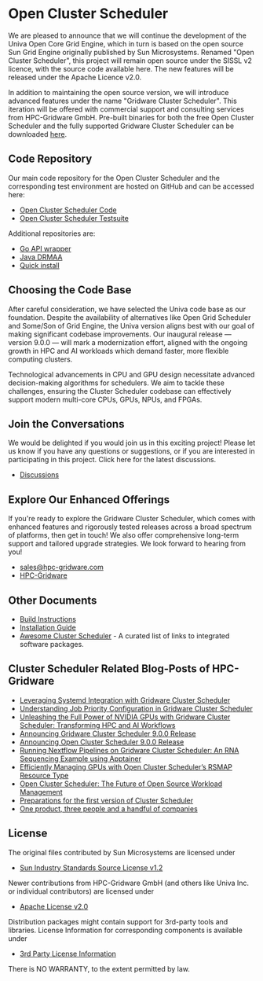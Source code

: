 # Open Cluster Scheduler

We are pleased to announce that we will continue the development of the Univa Open Core Grid Engine, which in
turn is based on the open source Sun Grid Engine originally published by Sun Microsystems. Renamed
"Open Cluster Scheduler", this project will remain open source under the SISSL v2 licence, with the source code
available here. The new features will be released under the Apache Licence v2.0.

In addition to maintaining the open source version, we will introduce advanced features under the name "Gridware Cluster Scheduler".
This iteration will be offered with commercial support and consulting services from HPC-Gridware GmbH. Pre-built binaries for
both the free Open Cluster Scheduler and the fully supported Gridware Cluster Scheduler can be downloaded
[here](https://www.hpc-gridware.com/download-main/).

## Code Repository

Our main code repository for the Open Cluster Scheduler and the corresponding test environment are hosted
on GitHub and can be accessed here:

- [Open Cluster Scheduler Code](https://github.com/hpc-gridware/clusterscheduler)
- [Open Cluster Scheduler Testsuite](https://github.com/hpc-gridware/testsuite)

Additional repositories are:

- [Go API wrapper](https://github.com/hpc-gridware/go-clusterscheduler)
- [Java DRMAA](https://github.com/hpc-gridware/drmaa-java)
- [Quick install](https://github.com/hpc-gridware/quickinstall)

## Choosing the Code Base

After careful consideration, we have selected the Univa code base as our foundation. Despite the availability of
alternatives like Open Grid Scheduler and Some/Son of Grid Engine, the Univa version aligns best with our goal of
making significant codebase improvements. Our inaugural release — version 9.0.0 — will mark a modernization effort,
aligned with the ongoing growth in HPC and AI workloads which demand faster, more flexible computing clusters.

Technological advancements in CPU and GPU design necessitate advanced decision-making algorithms for schedulers.
We aim to tackle these challenges, ensuring the Cluster Scheduler codebase can effectively support modern
multi-core CPUs, GPUs, NPUs, and FPGAs.

## Join the Conversations

We would be delighted if you would join us in this exciting project! Please let us know if you have any questions
or suggestions, or if you are interested in participating in this project. Click here for the latest discussions.

- [Discussions](https://github.com/hpc-gridware/clusterscheduler/discussions)
  
## Explore Our Enhanced Offerings

If you're ready to explore the Gridware Cluster Scheduler, which comes with enhanced features and rigorously tested
releases across a broad spectrum of platforms, then get in touch! We also offer comprehensive long-term support and
tailored upgrade strategies. We look forward to hearing from you!

- sales@hpc-gridware.com
- [HPC-Gridware](https://www.hpc-gridware.com/)

## Other Documents

- [Build Instructions](https://github.com/hpc-gridware/clusterscheduler/blob/master/doc/markdown/manual/development-guide/01_prepare_dev_env.md)
- [Installation Guide](https://github.com/hpc-gridware/clusterscheduler/blob/master/doc/markdown/manual/installation-guide/01_planning_the_installation.md)
- [Awesome Cluster Scheduler](https://github.com/hpc-gridware/awesome-clusterscheduler) - A curated list of links to integrated software packages.

## Cluster Scheduler Related Blog-Posts of HPC-Gridware

- [Leveraging Systemd Integration with Gridware Cluster Scheduler](https://www.hpc-gridware.com/leveraging-systemd-integration-with-gridware-cluster-scheduler/)
- [Understanding Job Priority Configuration in Gridware Cluster Scheduler](https://www.hpc-gridware.com/understanding-job-priority-configuration-in-gridware-cluster-scheduler/)
- [Unleashing the Full Power of NVIDIA GPUs with Gridware Cluster Scheduler: Transforming HPC and AI Workflows](https://www.hpc-gridware.com/unleashing-the-full-power-of-nvidia-gpus-with-gridware-cluster-scheduler-transforming-hpc-and-ai-workflows/)
- [Announcing Gridware Cluster Scheduler 9.0.0 Release](https://www.hpc-gridware.com/announcing-gridware-cluster-scheduler-9-0-0-release/)
- [Announcing Open Cluster Scheduler 9.0.0 Release](https://www.hpc-gridware.com/announcing-open-cluster-scheduler-9-0-0-release/)
- [Running Nextflow Pipelines on Gridware Cluster Scheduler: An RNA Sequencing Example using Apptainer](https://www.hpc-gridware.com/running-nextflow-pipelines-on-gridware-cluster-scheduler-an-rna-sequencing-example-using-apptainer/)
- [Efficiently Managing GPUs with Open Cluster Scheduler’s RSMAP Resource Type](https://www.hpc-gridware.com/efficiently-managing-gpus-with-open-cluster-schedulers-rsmap-resource-type/)
- [Open Cluster Scheduler: The Future of Open Source Workload Management](https://www.hpc-gridware.com/announcing-open-cluster-scheduler-next-generation-open-source-workload-management/)
- [Preparations for the first version of Cluster Scheduler](https://www.hpc-gridware.com/preparations-for-the-first-version-of-cluster-scheduler/)
- [One product, three people and a handful of companies](https://www.hpc-gridware.com/one-product-three-people-and-a-handful-of-companies/)

## License

The original files contributed by Sun Microsystems are licensed under

- [Sun Industry Standards Source License v1.2](https://github.com/hpc-gridware/clusterscheduler/blob/master/License_SISSL_v1-2.txt)

Newer contributions from HPC-Gridware GmbH (and others like Univa Inc. or individual contributors) are licensed under

- [Apache License v2.0](https://github.com/hpc-gridware/clusterscheduler/blob/master/License_APACHE_v2-0.txt)

Distribution packages might contain support for 3rd-party tools and libraries. License Information for corresponding
components is available under

- [3rd Party License Information](https://github.com/hpc-gridware/clusterscheduler/blob/master/source/dist/3rd_party/3rd_party_licscopyrights.md)

There is NO WARRANTY, to the extent permitted by law.
